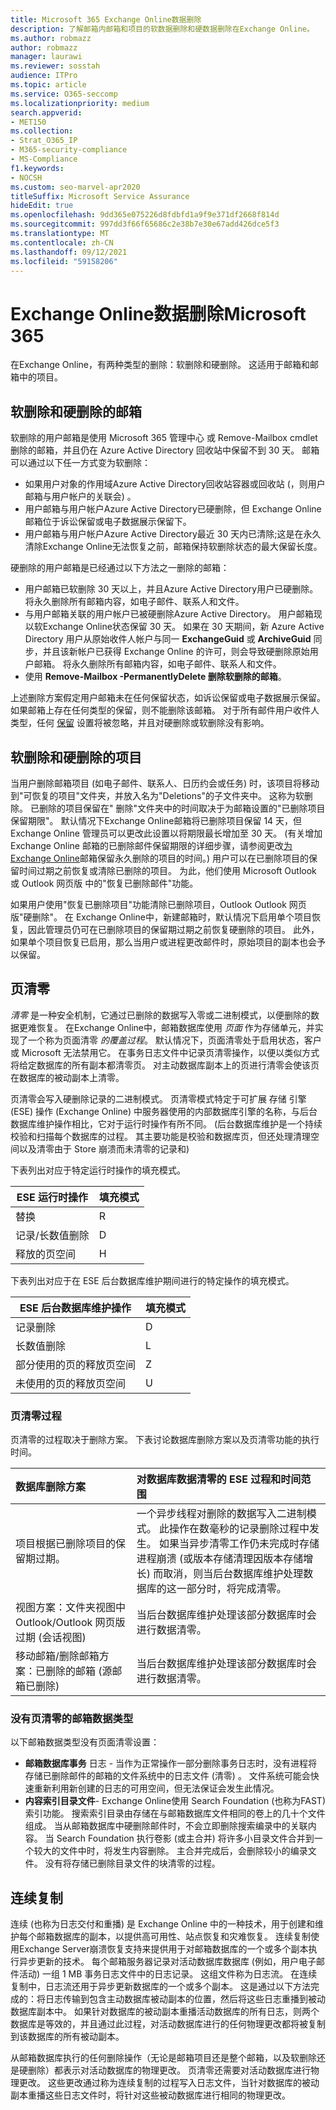 ```yaml
---
title: Microsoft 365 Exchange Online数据删除
description: 了解邮箱内邮箱和项目的软数据删除和硬数据删除在Exchange Online。
ms.author: robmazz
author: robmazz
manager: laurawi
ms.reviewer: sosstah
audience: ITPro
ms.topic: article
ms.service: O365-seccomp
ms.localizationpriority: medium
search.appverid:
- MET150
ms.collection:
- Strat_O365_IP
- M365-security-compliance
- MS-Compliance
f1.keywords:
- NOCSH
ms.custom: seo-marvel-apr2020
titleSuffix: Microsoft Service Assurance
hideEdit: true
ms.openlocfilehash: 9dd365e075226d8fdbfd1a9f9e371df2668f814d
ms.sourcegitcommit: 997dd3f66f65686c2e38b7e30e67add426dce5f3
ms.translationtype: MT
ms.contentlocale: zh-CN
ms.lasthandoff: 09/12/2021
ms.locfileid: "59158206"
---
```

# <a name="exchange-online-data-deletion-in-microsoft-365"></a>Exchange Online数据删除Microsoft 365

在Exchange Online，有两种类型的删除：软删除和硬删除。 这适用于邮箱和邮箱中的项目。

## <a name="soft-deleted-and-hard-deleted-mailboxes"></a>软删除和硬删除的邮箱

软删除的用户邮箱是使用 Microsoft 365 管理中心 或 Remove-Mailbox cmdlet 删除的邮箱，并且仍在 Azure Active Directory 回收站中保留不到 30 天。 邮箱可以通过以下任一方式变为软删除：

- 如果用户对象的作用域Azure Active Directory回收站容器或回收站 (，则用户邮箱与用户帐户的关联会) 。
- 用户邮箱与用户帐户Azure Active Directory已硬删除，但 Exchange Online 邮箱位于诉讼保留或电子数据展示保留下。
- 用户邮箱与用户帐户Azure Active Directory最近 30 天内已清除;这是在永久清除Exchange Online无法恢复之前，邮箱保持软删除状态的最大保留长度。

硬删除的用户邮箱是已经通过以下方法之一删除的邮箱：

- 用户邮箱已软删除 30 天以上，并且Azure Active Directory用户已硬删除。 将永久删除所有邮箱内容，如电子邮件、联系人和文件。
- 与用户邮箱关联的用户帐户已被硬删除Azure Active Directory。 用户邮箱现以软Exchange Online状态保留 30 天。 如果在 30 天期间，新 Azure Active Directory 用户从原始收件人帐户与同一 **ExchangeGuid** 或 **ArchiveGuid** 同步，并且该新帐户已获得 Exchange Online 的许可，则会导致硬删除原始用户邮箱。 将永久删除所有邮箱内容，如电子邮件、联系人和文件。
- 使用 **Remove-Mailbox -PermanentlyDelete 删除软删除的邮箱**。

上述删除方案假定用户邮箱未在任何保留状态，如诉讼保留或电子数据展示保留。 如果邮箱上存在任何类型的保留，则不能删除该邮箱。 对于所有邮件用户收件人类型，任何 [保留](https://support.office.com/article/manage-legal-investigations-in-office-365-2e5fbe9f-ee4d-4178-8ff8-4356bc1b168e?ui=en-US&rs=en-US&ad=US) 设置将被忽略，并且对硬删除或软删除没有影响。

## <a name="soft-deleted-and-hard-deleted-items"></a>软删除和硬删除的项目

当用户删除邮箱项目 (如电子邮件、联系人、日历约会或任务) 时，该项目将移动到"可恢复的项目"文件夹，并放入名为"Deletions"的子文件夹中。 这称为软删除。 已删除的项目保留在" 删除"文件夹中的时间取决于为邮箱设置的"已删除项目保留期限"。 默认情况下Exchange Online邮箱将已删除项目保留 14 天，但 Exchange Online 管理员可以更改此设置以将期限最长增加至 30 天。  (有关增加 Exchange Online 邮箱的已删除邮件保留期限的详细步骤，请参阅更改[为 Exchange Online](/exchange/recipients-in-exchange-online/manage-user-mailboxes/change-deleted-item-retention)邮箱保留永久删除的项目的时间。) 用户可以在已删除项目的保留时间过期之前恢复或清除已删除的项目。 为此，他们使用 Microsoft Outlook 或 Outlook 网页版 中的"恢复已删除邮件"功能。

如果用户使用"恢复已删除项目"功能清除已删除项目，Outlook Outlook 网页版"硬删除"。 在 Exchange Online中，新建邮箱时，默认情况下启用单个项目恢复，因此管理员仍可在已删除项目的保留期过期之前[](/Exchange/recipients/user-mailboxes/recover-deleted-messages)恢复硬删除的项目。 此外，如果单个项目恢复已启用，那么当用户或进程更改邮件时，原始项目的副本也会予以保留。

## <a name="page-zeroing"></a>页清零

*清零* 是一种安全机制，它通过已删除的数据写入零或二进制模式，以便删除的数据更难恢复。 在Exchange Online中，邮箱数据库使用 *页面* 作为存储单元，并实现了一个称为页面清零 *的覆盖过程*。 默认情况下，页面清零处于启用状态，客户或 Microsoft 无法禁用它。 在事务日志文件中记录页清零操作，以便以类似方式将给定数据库的所有副本都清零页。 对主动数据库副本上的页进行清零会使该页在数据库的被动副本上清零。

页清零会写入硬删除记录的二进制模式。 页清零模式特定于可扩展 存储 引擎 (ESE) 操作 (Exchange Online) 中服务器使用的内部数据库引擎的名称，与后台数据库维护操作相比，它对于运行时操作有所不同。  (后台数据库维护是一个持续校验和扫描每个数据库的过程。 其主要功能是校验和数据库页，但还处理清理空间以及清零由于 Store 崩溃而未清零的记录和) 

下表列出对应于特定运行时操作的填充模式。

| ESE 运行时操作   | 填充模式 |
|--------------------------|--------------|
| 替换                  | R            |
| 记录/长数值删除 | D            |
| 释放的页空间         | H            |

下表列出对应于在 ESE 后台数据库维护期间进行的特定操作的填充模式。

| ESE 后台数据库维护操作 | 填充模式 |
|-----------------------------------------------|--------------|
| 记录删除                                 | D            |
| 长数值删除                             | L            |
| 部分使用的页的释放页空间       | Z            |
| 未使用的页的释放页空间               | U            |

### <a name="page-zeroing-process"></a>页清零过程

页清零的过程取决于删除方案。 下表讨论数据库删除方案以及页清零功能的执行时间。

| 数据库删除方案 | 对数据库数据清零的 ESE 过程和时间范围 |
|:--------------------------|:------------------------------------------------|
| 项目根据已删除项目的保留期过期。 | 一个异步线程对删除的数据写入二进制模式。 此操作在数毫秒的记录删除过程中发生。 如果当异步清零工作仍未完成时存储进程崩溃 (或版本存储清理因版本存储增长) 而取消，则当后台数据库维护处理数据库的这一部分时，将完成清零。 |
| 视图方案：文件夹视图中Outlook/Outlook 网页版过期 (会话视图)  | 当后台数据库维护处理该部分数据库时会进行数据清零。 |
| 移动邮箱/删除邮箱方案：已删除的邮箱 (源邮箱已删除)  | 当后台数据库维护处理该部分数据库时会进行数据清零。 |

### <a name="mailbox-data-types-without-page-zeroing"></a>没有页清零的邮箱数据类型

以下邮箱数据类型没有页面清零设置：

- **邮箱数据库事务** 日志 - 当作为正常操作一部分删除事务日志时，没有进程将存储已删除邮件的邮箱的文件系统中的日志文件 (清零) 。 文件系统可能会快速重新利用新创建的日志的可用空间，但无法保证会发生此情况。
- **内容索引目录文件**- Exchange Online使用 Search Foundation (也称为FAST) 索引功能。 搜索索引目录由存储在与邮箱数据库文件相同的卷上的几十个文件组成。 当从邮箱数据库中硬删除邮件时，不会立即删除搜索编录中的关联内容。 当 Search Foundation 执行卷影 (或主合并) 将许多小目录文件合并到一个较大的文件中时，将发生内容删除。 主合并完成后，会删除较小的编录文件。 没有将存储已删除目录文件的块清零的过程。

## <a name="continuous-replication"></a>连续复制

连续 (也称为日志交付和重播) 是 Exchange Online 中的一种技术，用于创建和维护每个邮箱数据库的副本，以提供高可用性、站点恢复和灾难恢复。 连续复制使用Exchange Server崩溃恢复支持来提供用于对邮箱数据库的一个或多个副本执行异步更新的技术。 每个邮箱服务器记录对活动数据库数据库 (例如，用户电子邮件活动) 一组 1 MB 事务日志文件中的日志记录。 这组文件称为日志流。 在连续复制中，日志流还用于异步更新数据库的一个或多个副本。 这是通过以下方法完成的：将日志传输到包含主动数据库被动副本的位置，然后将这些日志重播到被动数据库副本中。 如果针对数据库的被动副本重播活动数据库的所有日志，则两个数据库是等效的，并且通过此过程，对活动数据库进行的任何物理更改都将被复制到该数据库的所有被动副本。

从邮箱数据库执行的任何删除操作（无论是邮箱项目还是整个邮箱，以及软删除还是硬删除）都表示对活动数据库的物理更改。 页清零还需要对活动数据库进行物理更改。 这些更改通过称为连续复制的过程写入日志文件，当针对数据库的被动副本重播这些日志文件时，将针对这些被动数据库进行相同的物理更改。
